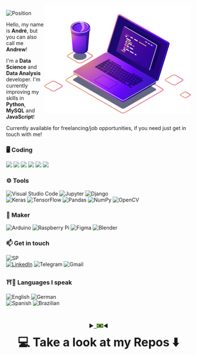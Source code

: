 <img src="https://raw.githubusercontent.com/AndrewLaganaro/AndrewLaganaro/main/images/computer-illustration.png" min-width="400px" max-width="400px" width="400px" align="right" alt="Computador Andrew">

![Position](https://img.shields.io/badge/Data%20Scientist-Maker-blue)
<p align="left">
  Hello, my name is <b>André</b>, but you can also call me <b>Andrew</b>!
  
  I'm a <b>Data Science</b> and <b>Data Analysis</b> developer.
  I'm currently improving my skills in <b>Python</b>, <b>MySQL</b> and <b>JavaScript</b>!

  Currently available for freelancing/job opportunities, if you need just get in touch with me! 
</p>

### 🖥 Coding

  ![](https://img.shields.io/badge/Python-informational?/?style=flat&logo=Python&logoColor=white&color=blue)
  ![](https://img.shields.io/badge/R-informational?/?style=flat&logo=R&logoColor=white&color=gray)
  ![](https://img.shields.io/badge/C++-informational?/?style=flat&logo=c%2B%2B&logoColor=white&color=0D76A8)
  ![](https://img.shields.io/badge/JavaScript-informational?/?style=flat&logo=JavaScript&logoColor=white&color=yellow)
  ![](https://img.shields.io/badge/MongoDB-informational?/?style=flat&logo=MongoDB&logoColor=white&color=green)
  ![](https://img.shields.io/badge/MySQL-informational?/?style=flat&logo=MySQL&logoColor=white&color=orange)

### ⚙ Tools

  ![Visual Studio Code](https://img.shields.io/badge/VisualStudioCode-0078d7.svg?&/?style=flat&logo=visual-studio-code&logoColor=white)
  ![Jupyter](https://img.shields.io/badge/Jupyter-%23F37626.svg?&/?style=flat&logo=Jupyter&logoColor=white)
  ![Django](https://img.shields.io/badge/django-%23092E20.svg?&/?style=flat&logo=django&logoColor=white)
  <br>
  ![Keras](https://img.shields.io/badge/Keras-%23D00000.svg?&/?style=flat&logo=Keras&logoColor=white)
  ![TensorFlow](https://img.shields.io/badge/TensorFlow-%23FF6F00.svg?&/?style=flat&logo=TensorFlow&logoColor=white)
  ![Pandas](https://img.shields.io/badge/pandas-%23150458.svg?&/?style=flat&logo=pandas&logoColor=white)
  ![NumPy](https://img.shields.io/badge/numpy-%23013243.svg?&/?style=flat&logo=numpy&logoColor=white)
  ![OpenCV](https://img.shields.io/badge/opencv-%23white.svg?&/?style=flat&logo=opencv&logoColor=white)
  
### 🧪 Maker

  ![Arduino](https://img.shields.io/badge/-Arduino-00979D?/?style=flat&logo=Arduino&logoColor=white)
  ![Raspberry Pi](https://img.shields.io/badge/-RaspberryPi-C51A4A?/?style=flat&logo=Raspberry-Pi)
  ![Figma](https://img.shields.io/badge/figma-%23F24E1E.svg?&/?style=flat&logo=figma&logoColor=white)
  ![Blender](https://img.shields.io/badge/blender-%23F5792A.svg?&/?style=flat&logo=blender&logoColor=white)

### 📫 Get in touch
  ![SP](https://img.shields.io/badge/Brazil-São%20Paulo-blue)
  <br>
  [![LinkedIn](https://img.shields.io/badge/LinkedIn-informational?/?style=flat&logo=linkedin&logoColor=white&color=0D76A8)](https://www.linkedin.com/in/andrewlaganaro/)
  ![Telegram](https://img.shields.io/badge/Telegram-informational?/?style=flat&logo=telegram&logoColor=white&color=2CA5E0)
  ![Gmail](https://img.shields.io/badge/Gmail-informational?/?style=flat&logo=gmail&logoColor=white&color=D14836)
  
### ⛩📘 Languages I speak
  ![English](https://img.shields.io/badge/English-Fluent-blue?/?style=flat) ![German](https://img.shields.io/badge/German-Basics-orange?/?style=flat)
  <br>
  ![Spanish](https://img.shields.io/badge/Spanish-Intermediate-red?/?style=flat) ![Brazilian](https://img.shields.io/badge/Brazilian-Native-green?/?style=flat)

  <br>
<p align="center">
  ▶<kbd><a href="https://github.com/AndrewLaganaro/AndrewLaganaro/blob/main/translations/README.br.md" alt="Brazilian">
  <img title="Brazilian" alt="Brazilian" src="images/br.jpg" width="18"></a></kbd>◀
</p>  
<p align="center"><font size="+3"><b> 💻 Take a look at my Repos ⬇️ </b></font></p>
